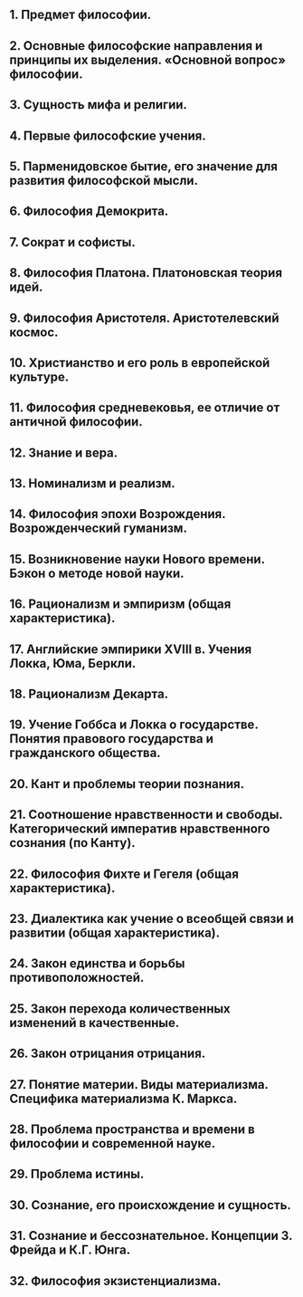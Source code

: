 ## 1. Предмет философии. 
## 2. Основные философские направления и принципы их выделения. «Основной вопрос» философии.
## 3. Сущность мифа и религии.
## 4. Первые философские учения. 
## 5. Парменидовское бытие, его значение для развития философской мысли.
## 6. Философия Демокрита.
## 7. Сократ и софисты.
## 8. Философия Платона. Платоновская теория идей.
## 9. Философия Аристотеля. Аристотелевский космос.
## 10. Христианство и его роль в европейской культуре. 
## 11. Философия средневековья, ее отличие от античной философии. 
## 12. Знание и вера. 
## 13. Номинализм и реализм.
## 14. Философия эпохи Возрождения. Возрожденческий гуманизм.
## 15. Возникновение науки Нового времени. Бэкон о методе новой науки. 
## 16. Рационализм и эмпиризм (общая характеристика).
## 17. Английские эмпирики XVIII в. Учения Локка, Юма, Беркли.
## 18. Рационализм Декарта. 
## 19. Учение Гоббса и Локка о государстве. Понятия правового государства и гражданского общества.
## 20. Кант и проблемы теории познания. 
## 21. Соотношение нравственности и свободы. Категорический императив нравственного сознания (по Канту).
## 22. Философия Фихте и Гегеля (общая характеристика).
## 23. Диалектика как учение о всеобщей связи и развитии (общая характеристика).
## 24. Закон единства и борьбы противоположностей.
## 25. Закон перехода количественных изменений в качественные.
## 26. Закон отрицания отрицания.
## 27. Понятие материи. Виды материализма. Специфика материализма К. Маркса.
## 28. Проблема пространства и времени в философии и современной науке. 
## 29. Проблема истины.
## 30. Сознание, его происхождение и сущность.
## 31. Сознание и бессознательное. Концепции З. Фрейда и  К.Г. Юнга. 
## 32. Философия экзистенциализма. 
